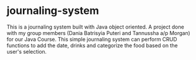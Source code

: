 # journaling-system
This is a journaling system built with Java object oriented. A project done with my group members (Dania Batrisyia Puteri and Tannussha a/p Morgan) for our Java Course.  This simple journaling system can perform CRUD functions to add the date, drinks and categorize the food based on the user's selection. 
